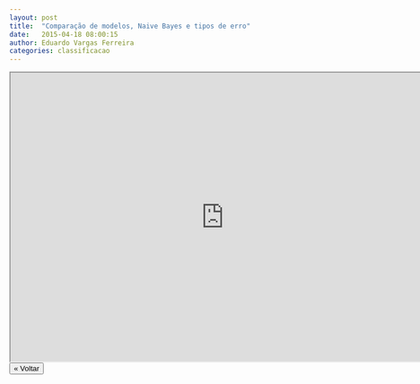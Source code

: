 ```yaml
---
layout: post
title:  "Comparação de modelos, Naive Bayes e tipos de erro"
date:   2015-04-18 08:00:15
author: Eduardo Vargas Ferreira
categories: classificacao 
---
```


<center>
<iframe width="760" height="515" src="https://www.youtube.com/embed/BxbekrtOJcU?autoplay=0"> </iframe>
</center>


<FORM>
<INPUT Type="BUTTON" align="left" Value="&laquo; Voltar" Onclick="window.location.href='https://eduardoleg.github.io/ML4all/1parte/'">
</FORM>
